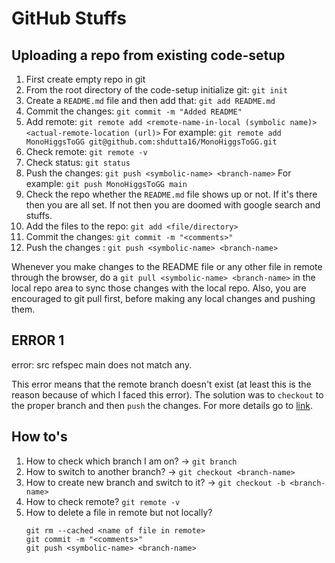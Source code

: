 # GitHub Stuffs

## Uploading a repo from existing code-setup
1. First create empty repo in git
2. From the root directory of the code-setup initialize git: `git init`
3. Create a `README.md` file and then add that: `git add README.md`
4. Commit the changes: `git commit -m "Added README"`
5. Add remote: `git remote add <remote-name-in-local (symbolic name)> <actual-remote-location (url)>`
   For example: `git remote add MonoHiggsToGG git@github.com:shdutta16/MonoHiggsToGG.git`
7. Check remote: `git remote -v`
8. Check status: `git status`
9. Push the changes: `git push <symbolic-name> <branch-name>`
   For example: `git push MonoHiggsToGG main`
10. Check the repo whether the `README.md` file shows up or not. If it's there then you are all set. If not then you are doomed with google search and stuffs. 
11. Add the files to the repo: `git add <file/directory>`
12. Commit the changes: `git commit -m "<comments>"`
13. Push the changes : `git push <symbolic-name> <branch-name>`

Whenever you make changes to the README file or any other file in remote through the browser, do a `git pull <symbolic-name> <branch-name>` in the local repo area to sync those changes with the local repo. Also, you are encouraged to git pull first, before making any local changes and pushing them. 


## ERROR 1
error: src refspec main does not match any.

This error means that the remote branch doesn't exist (at least this is the reason because of which I faced this error). The solution was to `checkout` to the proper branch and then `push` the changes. For more details go to [link](https://www.freecodecamp.org/news/error-src-refspec-master-does-not-match-any-how-to-fix-in-git/).


## How to's
1. How to check which branch I am on? -> `git branch`
2. How to switch to another branch? -> `git checkout <branch-name>`
3. How to create new branch and switch to it? -> `git checkout -b <branch-name>`
4. How to check remote? `git remote -v`
5. How to delete a file in remote but not locally? 
   ```
   git rm --cached <name of file in remote>
   git commit -m "<comments>"
   git push <symbolic-name> <branch-name>
   ```
      
